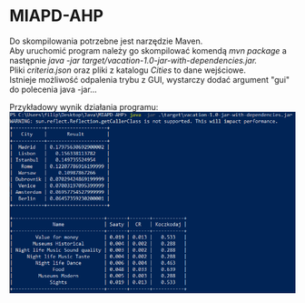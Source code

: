 # MIAPD-AHP
Do skompilowania potrzebne jest narzędzie Maven.  
Aby uruchomić program należy go skompilować komendą _mvn package_ a następnie _java -jar target/vacation-1.0-jar-with-dependencies.jar._  
Pliki _criteria.json_ oraz pliki z katalogu _Cities_ to dane wejściowe.  
Istnieje możliwość odpalenia trybu z GUI, wystarczy dodać argument "gui" do polecenia java -jar...

Przykładowy wynik działania programu:
![](./sample_output.png)